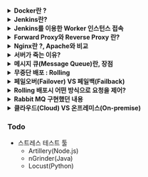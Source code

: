 
<details>
<summary><b>Docker란 ?</b></summary>
<div markdown="1">

* Docker는 컨테이너 기술을 사용하여 애플리케이션에 필요한 **환경을 신속하게 구축**하고 테스트 및 배포를 할 수 있게 해주는 플랫폼
* Docker는 도커파일에 운영체제, 실행 명령어를 저장해 두고 실행하면 항상 동일한 환경이 구성하여 인프라를 따로 설정하지 않아도 된다.
* 즉, 인프라를 코드화해서 관리할 수 있다. -> IaC(Infrastructure as Code)가 가능 하다
* Docker Image 란 컨테이너 생성(실행)에 필요한 모든 파일과 설정값(환경)을 지닌 것으로, 컴파일된 실행 파일을 묶은 형태이다.
* Docker Container 란 도커 이미지를 실행한 상태를 나타낸다.
* 따라서 도커를 이용하면 쉽고 빠른 실행 환경 구축이 가능하다.

</div>
</details>


<details>
<summary><b>Jenkins란?</b></summary>
<div markdown="1">

* Jenkins 로고를 보면 웨이터가 있음. 웨이터는 쉐프가 만든 음식을 받아서 고객에게 전달해주는 역할을함
* 비슷한 의미로 Jenkins는 개발자의 요청을 받아서 빌드와 배포를 해주는 툴이다.
* 다른 주요 기능으로는 Batch가 있다. 요청을 모아서 주기적으로 처리해주는 역할을 한다.

</div>
</details>


<details>
<summary><b>Jenkins를 이용한 Worker 인스턴스 접속</b></summary>
<div markdown="1">

* Jenkins를 이용하여 Worker인스턴스(서버임)에 안전하게 접속하기 위해서 SSH 접속을 이용했다.
* Jenkins에서 공개키, 개인키를 만들고 Worker인스턴스에 해당 공개키를 복사하여 주면 된다.
* 그러면 오직 Jenkins만 Worker에 SSH로 접속할 수 있게 된다.

</div>
</details>


<details>
<summary><b>Forward Proxy와 Reverse Proxy 란?</b></summary>
<div markdown="1">

* Forward Proxy
    * 클라이언트가 요청을 보내면 직접 서버와 통신하는게 아니라 프록시 서버에 캐싱된 내용이나
    * 프록시 서버가 본서버에 요청을 하고 받은 응답을 클라이언트에게 전달해 주는 역할을 함
    * Forward 프록시는 클라이언트를 숨겨주는 역할도 함
* Reverse Proxy
    * Forward Proxy와 반대의 역할을 함
    * 리버스 프록시는 서버를 숨겨주는 역할도 함

</div>
</details>


<details>
<summary><b>Nginx란 ?, Apache와 비교</b></summary>
<div markdown="1">

* 트래픽이 많은 웹사이트의 확장성을 위해 개발된 경량의 고성능 웹서버
* **리버스 프록시** 역할을 함 : 서버로 접근하는 클라이언트로부터 **보안강화**, **캐시가능**
* 로드 밸런싱(Load Balancing) : 서버로 접근하는 **부하를 분산**하기 위한 서비스
* Apache는 클라이언트 접속마다 Process 혹은 Thread 를 생성하는 구조를 가지고 있다.
    * 그 만큼 CPU와 메모리 사용이 증가하고 생성비용이 크기때문에 대용량 요청에 적합하지 않다.
    * 반면 Nginx는 하나의 프로세스 내에서 비동기 방식으로 작업을 처리하기 때문에 성능이 더 뛰어나다


</div>
</details>


<details>
<summary><b>서버가 죽는 이유?</b></summary>
<div markdown="1">

* 일부 요청이 실패한다.
* 모든 요청이 실패한다.
    * 네트워크에 장애가 생김
    * 서버 자체에 문제가 생김
    * 지나치게 높은 트래픽으로 행이 걸렸을때
        1. 아파치 톰캣으로 사용자의 요청이 들어오면 톰캣 내부의 메시지 큐에 요청이 들어감
        2. 놀고 있는 쓰레드가 있으면 요청을 받아서 처리함
        3. 요청이 많아지면, 톰캣의 큐의 사이즈보다 더 많은 요청이 오게 되고 이때부터 요청이 실패되어 버려짐
        4. 또는 큐에 들어오고 나서 처리되는데 까지 30초의 시간이 지나면 요청은 타임아웃 처리됨 -> 요청 실패되어 버려짐

</div>
</details>


<details>
<summary><b>메시지 큐(Message Queue)란, 장점</b></summary>
<div markdown="1">

### 메시지 큐(Message Queue)란 ?
* 메시지큐란 비동기 메시지를 사용하는 다른 Application 사이에서 데이터의 교환을 처리하는 큐이다.
* 메시지큐를 이용하면 다음과 같은 상황들에 대해 효과적이다.
    * 데이터유실 ex1 : 요청이 많은 경우 아파치 톰캣(Tomcat)의 큐의 사이즈를 넘어가거나 타임아웃 처리될 수 있음
        * Thread가 실행중(200개가 default)이라면 톰캣 큐에 요청이 쌓임, 큐사이즈를 넘어가면 에러가 발생함
        * 큐에 쌓인 요청이 30s초(default값임)동안 처리되지 않으면 타임아웃 에러가 발생함
    * 데이터유실 ex2 : 톰캣이 종료될 경우 요청이 다 날아가 버림
    * Application간의 의존성이 존재할 수 있음
    * Application을 Scale out할 경우 성능상 고려해야할 문제가 많음
    * 무중단 배포시 위와 같은 상황으로 인해 여러가지 문제들이 발생할 수 있음, 사용자들에게 불편을 줄 수 있음

<br>

### 메시지 큐의 장점
* 메시지 큐는 **비동기적** 으로 동작한다. -> 요청을 저장했다가 나중에 처리할 수 있는것
    * DB에서 요청을 처리하는 시간보다 메시지큐에 메시지를 넣는 시간이 더 짧기 때문에,
    * DB속도와 무관하게 요청 메시지를 누락없이 저장했다가 처리할 수 있음
* Application간의 의존성 제거
    * Application A에서 Application B의 API호출을 통해 데이터를 전달하는 상황에서
    * Application B가 종료되는 순간 A가 보낸 데이터는 유실됨
    * 즉, A는 B에 대한 의존성이 생기는것
    * 이때 메시지 큐를 이용하면 요청에 대한 내용을 보존할 수 있음
* 확장성
    * Application을 scale out해도 메시지 큐는 기존의 것을 동일하게 유지할 수 있음
* 신뢰성 보장1 : 여러개의 큐를 사용할 수 있음
    * 물리적인 장애 또는 네트워크 장애로 메시지큐에도 문제가 발생할 수 있음.
    * 하지만 여러개의 큐를 사용하고, 큐 사이의 데이터를 지속적으로 동기화 하면
    * 어느 한쪽 큐에서 장애가 발생하더라도 전체 큐 서비스에 영향이 없도록 구성할 수 있음
* 신뢰성 보장2 : 요청 메시지가 실패하면 다시 큐에 넣어 메시지를 재실행할 수 있음
    * 메시지를 꺼내어 로직을 실행하는 도중에 예외가 발생하는 경우
    * 메시지를 다시 큐에 넣어 요청을 처리할 수 있음
* 무중단 배포에도 효과적임
    * 아래의 그림에서 빨간색 부분의 서비스들은 사용자의 트래픽을 직접적으로 받지 않음
    * 빨간색 부분의 서비스들이 잠시동안 전부 내려가 있더라도 **사용자는 체감하기 어려움**
    * 따라서 무중단 배포가 더 쉬워짐

![](2022-06-20-02-22-28.png)

<br>

* Kafka와 RabbitMQ 비교
    * [참고링크](https://ellune.tistory.com/29)
    * kafka는 클러스터를 통해 병렬처리가 주요 차별점인 만큼 방대한 양의 데이터를 처리할 때 장점이 부각됨
    * RabbitMQ는 데이터 처리보단 Manage UI를 제공하는 만큼 관리적인 측면이나, 다양한 기능 구현을 위한 서비스를 구축할 때 장점이 부각됨

</div>
</details>


<details>
<summary><b>무중단 배포 : Rolling</b></summary>
<div markdown="1">

* **배포** 란 새로 개발된 코드를 패키징하여 서버에서 새로운 버전의 애플리케이션을 실행하도록 하는 행위를 뜻함
* **무중단 배포** 란 서비스의 중단 없이 이루어지는 배포를 뜻함
* 롤링 무중단 배포는 사용 중인 인스턴스 내에서 새 버전을 **점진적으로 교체**하는 것으로 무중단 배포의 가장 기본적인 방식
* 롤링 배포 장점 
    * 인스턴스마다 차례로 배포를 진행하기에 상황에 따라 손쉽게 롤백이 가능하다.
    * 추가적인 인스턴스를 늘리지 않아도 된다.
    * 간편한 관리
* 롤링 배포 단점
    * 새 버전을 배포할때 인스턴스의 수가 감소하기 때문에 사용중인 인스턴스에 트래픽이 몰릴 수 있다.
    * 배포가 진행될때 구버전과 신버전이 공존하기에 호환성 문제가 발생할 수 있다.
        * 업데이트 된 버전의 서버2, 안된 서버2개가 있으면 사용자들은 균일한 서비스를 받지 못할 수도 있는것임

</div>
</details>


<details>
<summary><b>페일오버(Failover) VS 페일백(Failback)</b></summary>
<div markdown="1">

* 페일오버와 페일백은 장애 극복 기능이다.
* 페일오버 Failover
    * 시스템, 서버, 네트워크가 이상이 생겼을 경우 예비시스템으로 전환되는 기능
    * 실패한 요청에 대해 정상적으로 처리될 수 있도록 자동으로 응답있는 **다른 서버로 요청을 포워딩** 해줘야 함
* 페일백 Failback
    * Failover 에 따라 전환된 서버/시스템/네트워크를 장애 발생전으로 되돌리는 처리

</div>
</details>


<details>
<summary><b>Rolling 배포시 어떤 방식으로 요청을 제어?</b></summary>
<div markdown="1">

* Nginx의 로드밸런싱 기능을 활용하여 Worker노드의 버전을 올릴 수 있음
* Rolling 배포가 이루어 질때 Jenkins에서는 어떤 방식으로 제어?
    * 인스턴스가 배포가 되는 동안 sleep 이라는 명령어를 스크립트에 작성하여 배포 딜레이를 주어 임시로 해결했었음
* 서버에 지속적인 트래픽 유입이 있을때 Rolling 배포를 무중단으로 하기 위해선 어떠한 방법이 필요 ?
    * 페일오버(fail over) 
        * 장애 극복 기능
        * 실패한 요청에 대해 정상적으로 처리될 수 있도록 자동으로 응답있는 **다른 서버로 요청을 포워딩** 해줘야 함
    * 폴링 (polling) - 이건 옳은 대답인지는 확실치 않음
        * 리얼타임 웹을 위한 기법
        * 일정한 주기를 가지고 서버와 응답을 주고 받는 형식
        * 왜 사용? -> HTTP가 비연결성(Connectionless) 프로토콜이기 때문에 실시간을 위한 persistent connection이 불가능하기 때문
        * 예를들어 실시간 중계 같은 경우, 브라우저에서 N초 단위로 서버에 요청을 보내 업데이트 하는 방식임(스트리밍 방식이 더 좋긴 함)
        * 단점 : 폴링 주기가 짧으면 매번 요청으로 인한 자원낭비가 심하기 때문에 서버의 성능에 부담이 간다는 단점이 있음
        * 롱 폴링(Long Polling) 으로 해결할 수도 있음
            * 서버 이벤트가 발생할 때까지 응답을 미루는 방법, 폴링과 다르게 불필요한 네트워크 비용이 덜 발생
            * 서버 이벤트가 발생하는 즉시 응답을 하기 때문에 실시간성이 높음
            * 단점 : 반대로 서버 이벤트가 빈번하게 발생하면 폴링보다 더 많은 요청을 수행한다는 단점이 있음

</div>
</details>


<details>
<summary><b>Rabbit MQ 구현했던 내용</b></summary>
<div markdown="1">

* Rabbit MQ UI를 통해 큐를 생성(queue이름 코드내용과 같게 해야 함)
* Gradle에 Rabbit MQ 의존성을 추가하고 야믈파일에 Rabbit MQ에 대한 Port설정과 큐에 대한 정보를 입력
    * 5672 : 메시지 주고 받을때 사용하는 포트
    * 15672 : 모니터링 페이지(Rabbit MQ UI 페이지)를 위한 포트, 이건 야믈에 설정없이 열어두기만 하면 됨
* 기존에는 API요청에 대한 내용을 받아서 JPA로 바로 처리했었지만 Rabbit MQ를 통해 메시지를 처리할 수 있도록 수정했음
* Producer와 Consumer를 주입받아 서 메시지를 처리했는데
* 이때, 메시지를 Json에서 String으로 바꿔서 넣어줘야 하기 때문에 Jackson 라이브러리의 ObjectMapper를 주입받아 사용함.
* 그럼 Producer를 통해 메시지큐에 요청에 대한 내용이 push되고 Consumer를 통해 컨트롤러가 수행되어 그 내용이 DB에 반영됨

<br>

* 요청을 늦게 응답할수록, 해당 요청이 톰캣의 쓰레드를 차지하고 있어서 쓰레드가 금방 고갈되는 이슈가 있음
* 요청을 가능하면 빠르게 처리하고 응답을 주어야 함 -> 쓰레드가 다시 다른 요청을 처리할 수 있는 상태가 됨

</div>
</details>


<details>
<summary><b>클라우드(Cloud) VS 온프레미스(On-premise)</b></summary>
<div markdown="1">

* 클라우드
    * 서버 구입비 없음, 사용한 만큼 과금
    * 물리적 인프라를 관리할 필요가 없음
    * 트래픽에 맞게 자동으로 Scale-out 가능
    * 추가 서버 필요시 쉽게 추가 가능

<br>

* 온프레미스
    * 초기 서버 구입비로 비용 많이 필요함
    * 인프라를 관리하는데 인력이 필요함 (물리적인 관리 포함)
    * Peak의 트래픽을 감당하기 위해 평소에 불필요한 서버를 준비해야 함
    * 추가 서버 필요시 서버를 새로 설치해야 하므로 확장성이 낮다고 볼 수 있음

</div>
</details>


### Todo
* 스트레스 테스트 툴
    * Artillery(Node.js)
    * nGrinder(Java)
    * Locust(Python)